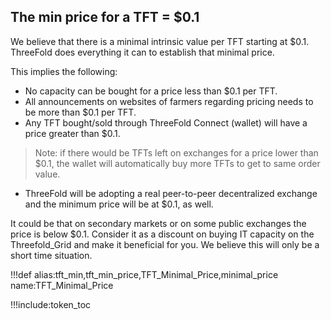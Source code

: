 ## The min price for a TFT = $0.1

We believe that there is a minimal intrinsic value per TFT starting at $0.1. ThreeFold does everything it can to establish that minimal price.

This implies the following:
<!--- TODO: need a thorough review of this before publishing --->
- No capacity can be bought for a price less than $0.1 per TFT.
- All announcements on websites of farmers regarding pricing needs to be more than $0.1 per TFT.
- Any TFT bought/sold through ThreeFold Connect (wallet) will have a price greater than $0.1.
> Note: if there would be TFTs left on exchanges for a price lower than $0.1, the wallet will automatically buy more TFTs to get to same order value.
- ThreeFold will be adopting a real peer-to-peer decentralized exchange and the minimum price will be at $0.1, as well. 

It could be that on secondary markets or on some public exchanges the price is below $0.1. Consider it as a discount on buying IT capacity on the Threefold_Grid and make it beneficial for you. We believe this will only be a short time situation.


!!!def alias:tft_min,tft_min_price,TFT_Minimal_Price,minimal_price name:TFT_Minimal_Price

!!!include:token_toc